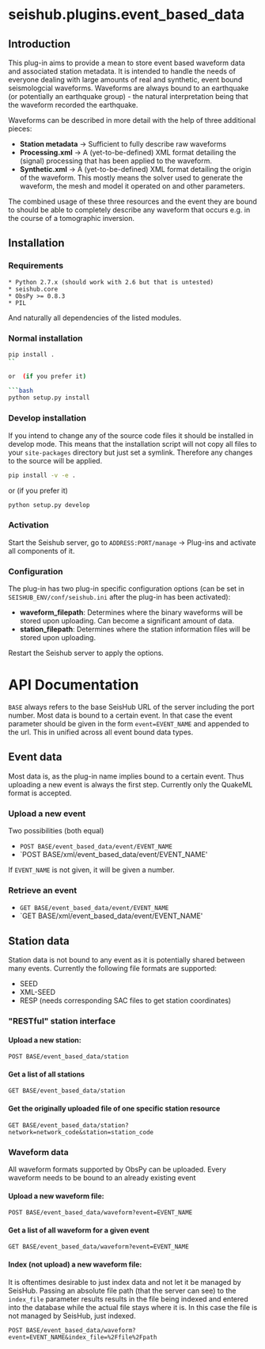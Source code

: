 # seishub.plugins.event_based_data

## Introduction

This plug-in aims to provide a mean to store event based waveform data and
associated station metadata. It is intended to handle the needs of everyone
dealing with large amounts of real and synthetic, event bound seismologcial
waveforms.  Waveforms are always bound to an earthquake (or potentially an
earthquake group) - the natural interpretation being that the waveform recorded
the earthquake.

Waveforms can be described in more detail with the help of three additional
pieces:

* **Station metadata** -> Sufficient to fully describe raw waveforms
* **Processing.xml** -> A (yet-to-be-defined) XML format detailing the (signal)
  processing that has been applied to the waveform.
* **Synthetic.xml** -> A (yet-to-be-defined) XML format detailing the origin of
  the waveform. This mostly means the solver used to generate the waveform, the
  mesh and model it operated on and other parameters.

The combined usage of these three resources and the event they are bound to
should be able to completely describe any waveform that occurs e.g. in the
course of a tomographic inversion.

## Installation

### Requirements

    * Python 2.7.x (should work with 2.6 but that is untested)
    * seishub.core
    * ObsPy >= 0.8.3
    * PIL

And naturally all dependencies of the listed modules.

### Normal installation

```bash
pip install .
``

or  (if you prefer it)

```bash
python setup.py install
```

### Develop installation
If you intend to change any of the source code files it should be installed in
develop mode. This means that the installation script will not copy all files
to your `site-packages` directory but just set a symlink. Therefore any changes
to the source will be applied.

```bash
pip install -v -e .
```

or  (if you prefer it)

```bash
python setup.py develop
```

### Activation

Start the Seishub server, go to `ADDRESS:PORT/manage` -> Plug-ins and activate
all components of it.

### Configuration
The plug-in has two plug-in specific configuration options (can be set in
`SEISHUB_ENV/conf/seishub.ini` after the plug-in has been activated):

* **waveform_filepath**: Determines where the binary waveforms will be stored
  upon uploading. Can become a significant amount of data.
* **station_filepath**: Determines where the station information files will be
  stored upon uploading.

Restart the Seishub server to apply the options.


# API Documentation

`BASE` always refers to the base SeisHub URL of the server including the port
number. Most data is bound to a certain event. In that case the event parameter
should be given in the form `event=EVENT_NAME` and appended to the url. This in
unified across all event bound data types.

## Event data

Most data is, as the plug-in name implies bound to a certain event. Thus
uploading a new event is always the first step. Currently only the QuakeML
format is accepted.

### Upload a new event

Two possibilities (both equal)

* `POST BASE/event_based_data/event/EVENT_NAME`
* `POST BASE/xml/event_based_data/event/EVENT_NAME'

If `EVENT_NAME` is not given, it will be given a number.


### Retrieve an event

* `GET BASE/event_based_data/event/EVENT_NAME`
* `GET BASE/xml/event_based_data/event/EVENT_NAME'


## Station data

Station data is not bound to any event as it is potentially shared between many
events. Currently the following file formats are supported:

* SEED
* XML-SEED
* RESP (needs corresponding SAC files to get station coordinates)

### "RESTful" station interface

#### Upload a new station:
`POST BASE/event_based_data/station`

#### Get a list of all stations
`GET BASE/event_based_data/station`

#### Get the originally uploaded file of one specific station resource
`GET BASE/event_based_data/station?network=network_code&station=station_code`


### Waveform data

All waveform formats supported by ObsPy can be uploaded. Every waveform needs
to be bound to an already existing event

#### Upload a new waveform file:
`POST BASE/event_based_data/waveform?event=EVENT_NAME`

#### Get a list of all waveform for a given event
`GET BASE/event_based_data/waveform?event=EVENT_NAME`

#### Index (not upload) a new waveform file:

It is oftentimes desirable to just index data and not let it be managed by
SeisHub. Passing an absolute file path (that the server can see) to the
`index_file` parameter results results in the file being indexed and entered
into the database while the actual file stays where it is. In this case the
file is not managed by SeisHub, just indexed.

`POST BASE/event_based_data/waveform?event=EVENT_NAME&index_file=%2Ffile%2Fpath`

